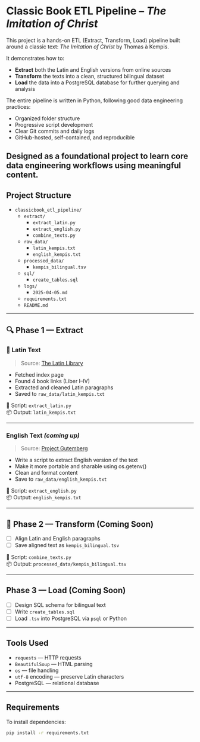 # Classic Book ETL Pipeline – *The Imitation of Christ*

This project is a hands-on ETL (Extract, Transform, Load) pipeline built around a classic text: *The Imitation of Christ* by Thomas à Kempis.

It demonstrates how to:

- **Extract** both the Latin and English versions from online sources  
- **Transform** the texts into a clean, structured bilingual dataset  
- **Load** the data into a PostgreSQL database for further querying and analysis

The entire pipeline is written in Python, following good data engineering practices:
- Organized folder structure
- Progressive script development
- Clear Git commits and daily logs
- GitHub-hosted, self-contained, and reproducible

Designed as a foundational project to learn core data engineering workflows using meaningful content.
---

## Project Structure

- `classicbook_etl_pipeline/`
  - `extract/`
    - `extract_latin.py`
    - `extract_english.py`
    - `combine_texts.py`
  - `raw_data/`
    - `latin_kempis.txt`
    - `english_kempis.txt`
  - `processed_data/`
    - `kempis_bilingual.tsv`
  - `sql/`
    - `create_tables.sql`
  - `logs/`
    - `2025-04-05.md`
  - `requirements.txt`
  - `README.md`

---

## 🔍 Phase 1 — Extract

### 🧪 Latin Text

> Source: [The Latin Library](https://www.thelatinlibrary.com/kempis.html)

- Fetched index page  
- Found 4 book links (Liber I–IV)  
- Extracted and cleaned Latin paragraphs  
- Saved to `raw_data/latin_kempis.txt`  

📄 Script: `extract_latin.py`  
📦 Output: `latin_kempis.txt`

---

### English Text *(coming up)*

> Source: [Project Gutemberg](https://www.gutenberg.org/cache/epub/1653/pg1653-images.html)

- Write a script to extract English version of the text  
- Make it more portable and sharable using os.getenv()
- Clean and format content  
- Save to `raw_data/english_kempis.txt`  

📄 Script: `extract_english.py`  
📦 Output: `english_kempis.txt`

---

## 🔄 Phase 2 — Transform (Coming Soon)

- [ ] Align Latin and English paragraphs
- [ ] Save aligned text as `kempis_bilingual.tsv`

📄 Script: `combine_texts.py`  
📦 Output: `processed_data/kempis_bilingual.tsv`

---

## Phase 3 — Load (Coming Soon)

- [ ] Design SQL schema for bilingual text
- [ ] Write `create_tables.sql`
- [ ] Load `.tsv` into PostgreSQL via `psql` or Python

---

## Tools Used

- `requests` — HTTP requests
- `BeautifulSoup` — HTML parsing
- `os` — file handling
- `utf-8` encoding — preserve Latin characters
- PostgreSQL — relational database

---

## Requirements

To install dependencies:

```bash
pip install -r requirements.txt